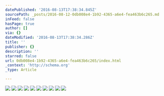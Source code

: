 ```yaml
---
datePublished: '2016-08-13T17:38:34.845Z'
sourcePath: _posts/2016-08-12-0db008e4-1b92-4365-a6e4-fea463b6c265.md
inFeed: false
hasPage: true
author: []
via: {}
dateModified: '2016-08-13T17:38:34.286Z'
title: ''
publisher: {}
description: ''
starred: false
url: 0db008e4-1b92-4365-a6e4-fea463b6c265/index.html
_context: 'http://schema.org'
_type: Article

---
```

![](https://the-grid-user-content.s3-us-west-2.amazonaws.com/c3e21f83-665a-4f80-8577-f990fb7fde67.jpg)
![](https://s3-us-west-2.amazonaws.com/the-grid-img/p/a21770605028424fbc15cb76daa6a975e91620d4.jpg)
![](https://the-grid-user-content.s3-us-west-2.amazonaws.com/d0636880-38f4-4f19-99d0-4c0bf2cf64d1.jpg)
![](https://the-grid-user-content.s3-us-west-2.amazonaws.com/ae100b72-0b3a-4579-b615-58625bbb2d12.jpg)
![](https://the-grid-user-content.s3-us-west-2.amazonaws.com/f29f6d7a-8893-4ced-9f5d-2a69009f46c7.jpg)
![](https://the-grid-user-content.s3-us-west-2.amazonaws.com/069289d6-ae96-409d-bbc5-e3ad4ec9a183.jpg)
![](https://the-grid-user-content.s3-us-west-2.amazonaws.com/490c5c3b-247e-41d5-94db-4d2768aa6690.jpg)
![](https://the-grid-user-content.s3-us-west-2.amazonaws.com/741e6c66-7317-4be2-a4f0-6ceb66c5015f.jpg)
![](https://the-grid-user-content.s3-us-west-2.amazonaws.com/3ec29d94-65f3-4453-b62f-740f9895ce02.jpg)
![](https://the-grid-user-content.s3-us-west-2.amazonaws.com/761c96a7-a3cc-4385-ac88-190910610f52.jpg)